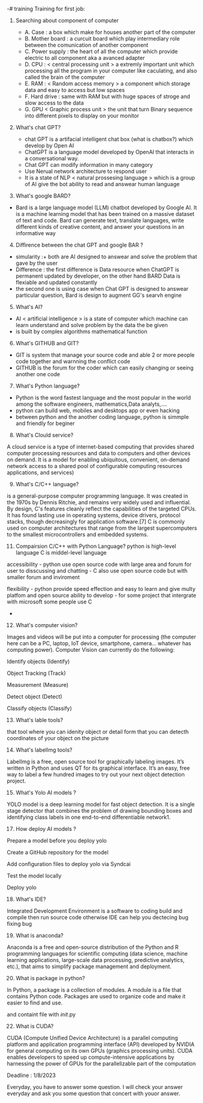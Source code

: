 -# training
Training for first job: 

1. Searching about component of computer
   - A. Case : a box which make for houses another part of the computer
   - B. Mother board : a curcuit board which play intermediary role between the comunication of another component
   - C. Power supply : the heart of all the computer which provide electric to all component aka a avanced adapter
   - D. CPU : < central processing unit > a extremly important unit which processing all the program in your computer like caculating, and also called the brain of the computer
   - E. RAM : < Random access memory > a component which storage data and easy to access but low spaces
   - F. Hard drive : same with RAM but with huge spaces of stroge and slow access to the data
   - G. GPU < Graphic process unit > the unit that turn Binary sequence into different pixels to display on your monitor



2. What's chat GPT?
   - chat GPT is a artifacial intelligent chat box (what is chatbox?) which develop by Open AI
   - ChatGPT is a language model developed by OpenAI that interacts in a conversational way.
   - Chat GPT can modify information in many category
   - Use Nerual network architecture to respond user
   - It is a state of NLP < natural prossesing language > which is a group of AI give the bot ability to read and answear human language 



3. What's google BARD?
 - Bard is a large language model (LLM) chatbot developed by Google AI. It is a machine learning model that has been trained on a massive dataset of text and code. Bard can generate text, translate languages, write different kinds of creative content, and answer your questions in an informative way 


4. Diffirence between the chat GPT and google BAR ?
  - simularity :+ both are AI designed to answear and solve the problem that gave by the user
  - Difference : the first difference is Data resource when ChatGPT is permanent updated by developer, on the other hand BARD Data is flexiable and updated constantly
  - the second one is using case when Chat GPT is designed to answear particular question, Bard is design to augment GG's searvh engine



5. What's AI?
 - AI < artificial intelligence > is a state of computer which machine can learn understand and solve problem by the data the be given
 - is built by complex algorithms mathematical function


6. What's GITHUB and GIT?
 - GIT is system that manage your source code and able 2 or more people code together and warnning the conflict code
 - GITHUB is the forum for the coder which can easily changing or seeing another one code



7. What's Python language?
- Python is the word fastest language and the most popular in the world among the software engineers, mathematics,Data analyts,....
- python can build web, mobiles and desktops app or even hacking
- between python and the another coding language, python is simmple and friendly for beginer

8. What's Clould service?



A cloud service is a type of internet-based computing that provides shared computer processing resources and data to computers and other devices on demand. It is a model for enabling ubiquitous, convenient, on-demand network access to a shared pool of configurable computing resources  applications, and services)



9. What's C/C++ language?

is a general-purpose computer programming language. It was created in the 1970s by Dennis Ritchie, and remains very widely used and influential. By design, C's features cleanly reflect the capabilities of the targeted CPUs. It has found lasting use in operating systems, device drivers, protocol stacks, though decreasingly for application software.[7] C is commonly used on computer architectures that range from the largest supercomputers to the smallest microcontrollers and embedded systems.

   

11. Compairsion C/C++ with Python Language?
python is high-level language
C is middel-level language


  accessibility  - python use open source code with large area and forum for user to disscussing and chatting
                  - C also use open source code but with smaller forum and inviroment

 flexibility - python provide speed effection and easy to learn and give multy platfom and open source ability to develop
            - for some project that intergrate with microsoft some people use C
 
-





12. What's computer vision?

Images and videos will be put into a computer for processing (the computer here can be a PC, laptop, IoT device, smartphone, camera... whatever has computing power). Computer Vision can currently do the following:

Identify objects (Identify)

Object Tracking (Track)

Measurement (Measure)

Detect object (Detect)

Classify objects (Classify)








13. What's lable tools?

that tool where you can idenity object or detail form that you can detecth coordinates of your object on the picture 





14. What's labelImg tools?



LabelImg is a free, open source tool for graphically labeling images. It’s written in Python and uses QT for its graphical interface. It’s an easy, free way to label a few hundred images to try out your next object detection project.





15. What's Yolo AI models ?
 
YOLO model is a deep learning model for fast object detection. It is a single stage detector that combines the problem of drawing bounding boxes and identifying class labels in one end-to-end differentiable network1.  






17. How deploy AI models ?

Prepare a model before you deploy yolo

Create a GitHub repository for the model

Add configuration files to deploy yolo via Syndcai

Test the model locally

Deploy yolo


18. What's IDE?


Integrated Development Environment is a software to coding build and compile then run source code 
otherwise IDE can help you dectecing bug fixing bug 

19. What is anaconda?

Anaconda is a free and open-source distribution of the Python and R programming languages for scientific computing (data science, machine learning applications, large-scale data processing, predictive analytics, etc.), that aims to simplify package management and deployment.



20. What is package in python?



In Python, a package is a collection of modules. A module is a file that contains Python code. Packages are used to organize code and make it easier to find and use.

and containt file with _init_.py

22. What is CUDA?


CUDA (Compute Unified Device Architecture) is a parallel computing platform and application programming interface (API) developed by NVIDIA for general computing on its own GPUs (graphics processing units). CUDA enables developers to speed up compute-intensive applications by harnessing the power of GPUs for the parallelizable part of the computation


Deadline : 1/8/2023

Everyday, you have to answer some question. I will check your answer everyday and ask you some question that concert with youor answer.
